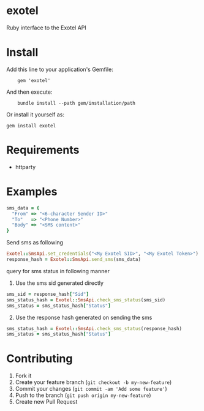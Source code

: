 exotel
======

Ruby interface to the Exotel API

Install
=======

Add this line to your application's Gemfile:

```
    gem 'exotel'
```

And then execute:

```
    bundle install --path gem/installation/path
```

Or install it yourself as:

```
gem install exotel
```

Requirements
============

* httparty

Examples
========

```ruby
sms_data = {
  "From" => "<6-character Sender ID>"
  "To"   => "<Phone Number>"
  "Body" => "<SMS content>"
}
```
Send sms as following

```ruby
Exotel::SmsApi.set_credentials("<My Exotel SID>", "<My Exotel Token>")
response_hash = Exotel::SmsApi.send_sms(sms_data)
```
query for sms status in following manner

1. Use the sms sid generated directly 
```ruby
sms_sid = response_hash["Sid"]
sms_status_hash = Exotel::SmsApi.check_sms_status(sms_sid)
sms_status = sms_status_hash["Status"]
```
2. Use the response hash generated on sending the sms
```ruby
sms_status_hash = Exotel::SmsApi.check_sms_status(response_hash)
sms_status = sms_status_hash["Status"]
```

Contributing
============

1. Fork it
2. Create your feature branch (`git checkout -b my-new-feature`)
3. Commit your changes (`git commit -am 'Add some feature'`)
4. Push to the branch (`git push origin my-new-feature`)
5. Create new Pull Request
